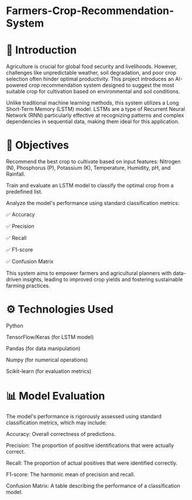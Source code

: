 # Farmers-Crop-Recommendation-System

# 📘 Introduction
Agriculture is crucial for global food security and livelihoods. However, challenges like unpredictable weather, soil degradation, and poor crop selection often hinder optimal productivity. This project introduces an AI-powered crop recommendation system designed to suggest the most suitable crop for cultivation based on environmental and soil conditions.

Unlike traditional machine learning methods, this system utilizes a Long Short-Term Memory (LSTM) model. LSTMs are a type of Recurrent Neural Network (RNN) particularly effective at recognizing patterns and complex dependencies in sequential data, making them ideal for this application.

# 🎯 Objectives
Recommend the best crop to cultivate based on input features: Nitrogen (N), Phosphorus (P), Potassium (K), Temperature, Humidity, pH, and Rainfall.

Train and evaluate an LSTM model to classify the optimal crop from a predefined list.

Analyze the model's performance using standard classification metrics:

✅ Accuracy

✅ Precision

✅ Recall

✅ F1-score

✅ Confusion Matrix

This system aims to empower farmers and agricultural planners with data-driven insights, leading to improved crop yields and fostering sustainable farming practices.


# ⚙️ Technologies Used
Python

TensorFlow/Keras (for LSTM model)

Pandas (for data manipulation)

Numpy (for numerical operations)

Scikit-learn (for evaluation metrics)


# 📊 Model Evaluation
The model's performance is rigorously assessed using standard classification metrics, which may include:

Accuracy: Overall correctness of predictions.

Precision: The proportion of positive identifications that were actually correct.

Recall: The proportion of actual positives that were identified correctly.

F1-score: The harmonic mean of precision and recall.

Confusion Matrix: A table describing the performance of a classification model.

